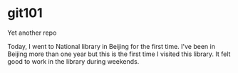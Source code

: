 # git101
Yet another repo

Today, I went to National library in Beijing for the first time. I've been in Beijing more than one year but this is the first time I visited this library. It felt good to work in the library during weekends.

